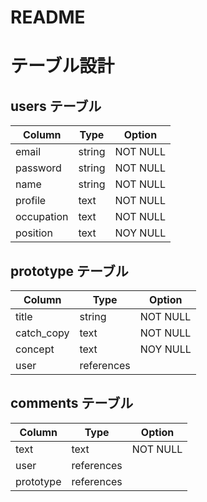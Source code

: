 # README

# テーブル設計

## users テーブル
| Column     | Type    |  Option     |
| ---------- | ------- | ----------- |
| email      | string  |  NOT NULL   |
| password   | string  |  NOT NULL   |
| name       | string  |  NOT NULL   |
| profile    | text    |  NOT NULL   |
| occupation | text    |  NOT NULL   |
| position   | text    |  NOY NULL   |

## prototype テーブル
| Column     | Type       |  Option   |
| ---------- | ---------- | --------  |
| title      | string     | NOT NULL  | 
| catch_copy | text       | NOT NULL  |
| concept    | text       | NOY NULL  | 
| user       | references |           |

## comments テーブル
| Column     | Type       |  Option  |
| ---------- | ---------- | -------- |
| text       | text       | NOT NULL |
| user       | references |          |
| prototype  | references |          |


